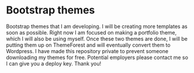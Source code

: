 # Bootstrap themes

Bootstrap themes that I am developing. I will be creating more templates as soon as possible. Right now I am focused on making a portfolio theme, which I will also be using myself. Once these two themes are done, I will be putting them up on ThemeForest and will eventually convert them to Wordpress. 
I have made this repository private to prevent someone downloading my themes for free. Potential employers please contact me so I can give you a deploy key. Thank you!
